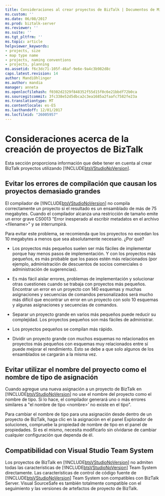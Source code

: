```yaml
---
title: Consideraciones al crear proyectos de BizTalk | Documentos de Microsoft
ms.custom: ''
ms.date: 06/08/2017
ms.prod: biztalk-server
ms.reviewer: ''
ms.suite: ''
ms.tgt_pltfrm: ''
ms.topic: article
helpviewer_keywords:
- projects, size
- map type name
- projects, naming conventions
- projects, planning
ms.assetid: f6c3dc71-105f-46af-9e6e-9a4c3b982d8c
caps.latest.revision: 14
author: MandiOhlinger
ms.author: mandia
manager: anneta
ms.openlocfilehash: f0302d2329f848352f55d15f0c6e21bbdf72b0ca
ms.sourcegitcommit: 3fc338e52d5dbca2c3ea1685a2faafc7582fe23a
ms.translationtype: MT
ms.contentlocale: es-ES
ms.lasthandoff: 12/01/2017
ms.locfileid: "26005957"
---
```

# <a name="considerations-when-creating-biztalk-projects"></a>Consideraciones acerca de la creación de proyectos de BizTalk
Esta sección proporciona información que debe tener en cuenta al crear BizTalk proyectos utilizando [!INCLUDE[btsVStudioNoVersion](../includes/btsvstudionoversion-md.md)].  
  
## <a name="avoid-compilation-errors-caused-by-projects-that-are-too-large"></a>Evitar los errores de compilación que causan los proyectos demasiado grandes  
 El compilador de [!INCLUDE[btsVStudioNoVersion](../includes/btsvstudionoversion-md.md)] no compila correctamente un proyecto si el resultado es un ensamblado de más de 75 megabytes. Cuando el compilador alcanza una restricción de tamaño emite un error grave CS0013 "Error inesperado al escribir metadatos en el archivo \<filename\>" y se interrumpirá.  
  
 Para evitar este problema, se recomienda que los proyectos no excedan los 10 megabytes a menos que sea absolutamente necesario. ¿Por qué?  
  
-   Los proyectos más pequeños suelen ser más fáciles de implementar porque hay menos pasos de implementación. Y con los proyectos más pequeños, es más probable que los pasos estén más relacionados (por ejemplo, administración de descuentos de socios comerciales o administración de sugerencias).  
  
-   Es más fácil aislar errores, problemas de implementación y solucionar otras cuestiones cuando se trabaja con proyectos más pequeños. Encontrar un error en un proyecto con 140 esquemas y muchas asignaciones y secuencias de comandos personalizados será mucho más difícil que encontrar un error en un proyecto con solo 10 esquemas y algunas asignaciones y secuencias de comandos.  
  
-   Separar un proyecto grande en varios más pequeños puede reducir su complejidad. Los proyectos pequeños son más fáciles de administrar.  
  
-   Los proyectos pequeños se compilan más rápido.  
  
-   Dividir un proyecto grande con muchos esquemas no relacionados en proyectos más pequeños con esquemas muy relacionados entre sí puede mejorar el rendimiento. Esto se debe a que solo algunos de los ensamblados se cargarán a la misma vez.  
  
## <a name="avoid-using-the-project-name-as-the-map-type-name"></a>Evitar utilizar el nombre del proyecto como el nombre de tipo de asignación  
 Cuando agregue una nueva asignación a un proyecto de BizTalk en [!INCLUDE[btsVStudioNoVersion](../includes/btsvstudionoversion-md.md)] no use el nombre del proyecto como el nombre de tipo. Si lo hace, el compilador generará uno o más errores similares a "el nombre de tipo \<nombre\>' no existe en el tipo".  
  
 Para cambiar el nombre de tipo para una asignación desde dentro de un proyecto de BizTalk, haga clic en la asignación en el panel Explorador de soluciones, compruebe la propiedad de nombre de tipo en el panel de propiedades. Si es el mismo, necesita modificarlo sin olvidarse de cambiar cualquier configuración que dependa de él.  
  
## <a name="visual-studio-team-system-support"></a>Compatibilidad con Visual Studio Team System  
 Los proyectos de BizTalk en [!INCLUDE[btsVStudioNoVersion](../includes/btsvstudionoversion-md.md)] no admiten todas las características de [!INCLUDE[btsVStudioNoVersion](../includes/btsvstudionoversion-md.md)] Team System directamente. Las características de control de código fuente de [!INCLUDE[btsVStudioNoVersion](../includes/btsvstudionoversion-md.md)] Team System son compatibles con BizTalk Server. Visual SourceSafe es también totalmente compatible con el seguimiento y las versiones de artefactos de proyecto de BizTalk.